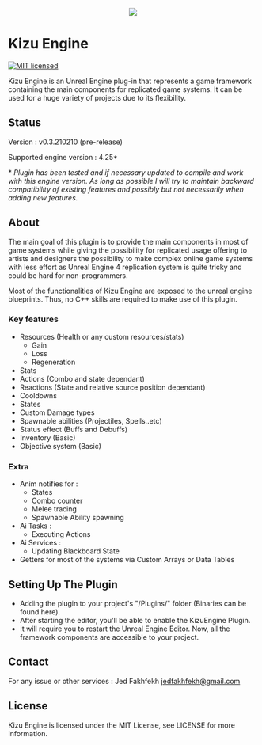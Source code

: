 <p align="center">
  <img src="https://hiro-ke.github.io/UE4-KizuEngine/wiki/images/Icon128.png">
</p>

Kizu Engine
============

[![MIT licensed](https://img.shields.io/badge/license-MIT-blue.svg)](LICENSE)

Kizu Engine is an Unreal Engine plug-in that represents a game framework containing the main components for replicated game systems.
It can be used for a huge variety of projects due to its flexibility.

Status
------

Version : v0.3.210210 (pre-release)

Supported engine version : 4.25*

\* *Plugin has been tested and if necessary updated to compile and work with this engine version. As long as possible I will try to maintain backward compatibility of existing features and possibly but not necessarily when adding new features.*

About
-----

The main goal of this plugin is to provide the main components in most of game systems while giving the possibility for replicated usage offering to artists and designers the possibility to make complex online game systems with less effort as Unreal Engine 4 replication system is quite tricky and could be hard for non-programmers.

Most of the functionalities of Kizu Engine are exposed to the unreal engine blueprints. Thus, no C++ skills are required to make use of this plugin.



### Key features
- Resources (Health or any custom resources/stats)
  - Gain
  - Loss
  - Regeneration
- Stats
- Actions (Combo and state dependant)
- Reactions (State and relative source position dependant)
- Cooldowns
- States
- Custom Damage types
- Spawnable abilities (Projectiles, Spells..etc)
- Status effect (Buffs and Debuffs)
- Inventory (Basic)
- Objective system (Basic)

### Extra
- Anim notifies for :
  - States
  - Combo counter
  - Melee tracing
  - Spawnable Ability spawning
- Ai Tasks :
  - Executing Actions
- Ai Services :
  - Updating Blackboard State
- Getters for most of the systems via Custom Arrays or Data Tables

Setting Up The Plugin
-----
- Adding the plugin to your project's "/Plugins/" folder (Binaries can be found here).
- After starting the editor, you'll be able to enable the KizuEngine Plugin.
- It will require you to restart the Unreal Engine Editor. Now, all the framework components are accessible to your project.

Contact
--------
For any issue or other services :
  Jed Fakhfekh
  jedfakhfekh@gmail.com

License
-------
Kizu Engine is licensed under the MIT License, see LICENSE for more information.
